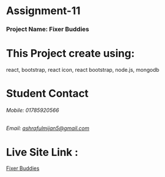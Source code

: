 # Assignment-11
### Project Name: Fixer Buddies

# This Project create using: 
react, bootstrap, react icon, react bootstrap, node.js, mongodb  

# Student Contact
###### Mobile: 01785920566 
###### Email: ashrafulmijan5@gmail.com 

# Live Site Link :
[Fixer Buddies](https://fixer-buddies.web.app/)